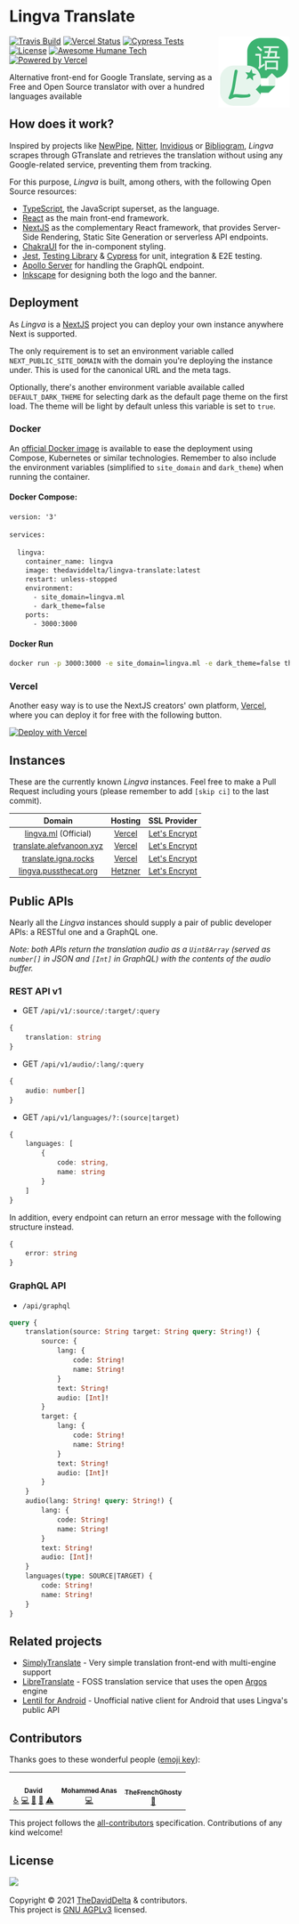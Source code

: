 # Lingva Translate

<img src="public/logo.svg" width="128" align="right">

[![Travis Build](https://travis-ci.com/TheDavidDelta/lingva-translate.svg?branch=main)](https://travis-ci.com/TheDavidDelta/lingva-translate)
[![Vercel Status](https://img.shields.io/github/deployments/TheDavidDelta/lingva-translate/Production?label=vercel&logo=vercel&color=f5f5f5)](https://lingva.ml/)
[![Cypress Tests](https://img.shields.io/endpoint?url=https://dashboard.cypress.io/badge/simple/qgjdyd&style=flat&logo=cypress)](https://dashboard.cypress.io/projects/qgjdyd/runs)
[![License](https://img.shields.io/github/license/TheDavidDelta/lingva-translate)](./LICENSE)
[![Awesome Humane Tech](https://raw.githubusercontent.com/humanetech-community/awesome-humane-tech/main/humane-tech-badge.svg?sanitize=true)](https://github.com/humanetech-community/awesome-humane-tech)
[<img src="https://www.datocms-assets.com/31049/1618983297-powered-by-vercel.svg" alt="Powered by Vercel" height="20">](https://vercel.com?utm_source=lingva-team&utm_campaign=oss)

Alternative front-end for Google Translate, serving as a Free and Open Source translator with over a hundred languages available


## How does it work?

Inspired by projects like [NewPipe](https://github.com/TeamNewPipe/NewPipe), [Nitter](https://github.com/zedeus/nitter), [Invidious](https://github.com/iv-org/invidious) or [Bibliogram](https://git.sr.ht/~cadence/bibliogram), *Lingva* scrapes through GTranslate and retrieves the translation without using any Google-related service, preventing them from tracking.

For this purpose, *Lingva* is built, among others, with the following Open Source resources:

+ [TypeScript](https://www.typescriptlang.org/), the JavaScript superset, as the language.
+ [React](https://reactjs.org/) as the main front-end framework.
+ [NextJS](https://nextjs.org/) as the complementary React framework, that provides Server-Side Rendering, Static Site Generation or serverless API endpoints.
+ [ChakraUI](https://chakra-ui.com/) for the in-component styling.
+ [Jest](https://jestjs.io/), [Testing Library](https://testing-library.com/) & [Cypress](https://www.cypress.io/) for unit, integration & E2E testing.
+ [Apollo Server](https://www.apollographql.com/docs/apollo-server/) for handling the GraphQL endpoint.
+ [Inkscape](https://inkscape.org/) for designing both the logo and the banner.


## Deployment

As *Lingva* is a [NextJS](https://nextjs.org/) project you can deploy your own instance anywhere Next is supported.

The only requirement is to set an environment variable called `NEXT_PUBLIC_SITE_DOMAIN` with the domain you're deploying the instance under. This is used for the canonical URL and the meta tags.

Optionally, there's another environment variable available called `DEFAULT_DARK_THEME` for selecting dark as the default page theme on the first load. The theme will be light by default unless this variable is set to `true`.

### Docker

An [official Docker image](https://hub.docker.com/r/thedaviddelta/lingva-translate) is available to ease the deployment using Compose, Kubernetes or similar technologies. Remember to also include the environment variables (simplified to `site_domain` and `dark_theme`) when running the container.

#### Docker Compose:

```
version: '3'

services:

  lingva:
    container_name: lingva
    image: thedaviddelta/lingva-translate:latest
    restart: unless-stopped
    environment:
      - site_domain=lingva.ml
      - dark_theme=false
    ports:
      - 3000:3000
```

#### Docker Run

```bash
docker run -p 3000:3000 -e site_domain=lingva.ml -e dark_theme=false thedaviddelta/lingva-translate:latest
```

### Vercel

Another easy way is to use the NextJS creators' own platform, [Vercel](https://vercel.com/), where you can deploy it for free with the following button.

[![Deploy with Vercel](https://vercel.com/button)](https://vercel.com/new/git/external?repository-url=https%3A%2F%2Fgithub.com%2FTheDavidDelta%2Flingva-translate%2Ftree%2Fmain&env=NEXT_PUBLIC_SITE_DOMAIN&envDescription=Your%20domain&utm_source=lingva-team&utm_campaign=oss)


## Instances

These are the currently known *Lingva* instances. Feel free to make a Pull Request including yours (please remember to add `[skip ci]` to the last commit).

| Domain                                                       | Hosting                                   | SSL Provider                                                                             |
|:------------------------------------------------------------:|:-----------------------------------------:|:----------------------------------------------------------------------------------------:|
| [lingva.ml](https://lingva.ml/) (Official)                   | [Vercel](https://vercel.com/)             | [Let's Encrypt](https://www.ssllabs.com/ssltest/analyze.html?d=lingva.ml)                |
| [translate.alefvanoon.xyz](https://translate.alefvanoon.xyz) | [Vercel](https://vercel.com/)             | [Let's Encrypt](https://www.ssllabs.com/ssltest/analyze.html?d=translate.alefvanoon.xyz) |
| [translate.igna.rocks](https://translate.igna.rocks)         | [Vercel](https://vercel.com/)             | [Let's Encrypt](https://www.ssllabs.com/ssltest/analyze.html?d=translate.igna.rocks)     |
| [lingva.pussthecat.org](https://lingva.pussthecat.org)       | [Hetzner](https://hetzner.com/)           | [Let's Encrypt](https://www.ssllabs.com/ssltest/analyze.html?d=lingva.pussthecat.org)    |


## Public APIs

Nearly all the *Lingva* instances should supply a pair of public developer APIs: a RESTful one and a GraphQL one.

*Note: both APIs return the translation audio as a `Uint8Array` (served as `number[]` in JSON and `[Int]` in GraphQL) with the contents of the audio buffer.*

### REST API v1

+ GET `/api/v1/:source/:target/:query`
```typescript
{
    translation: string
}
```

+ GET `/api/v1/audio/:lang/:query`
```typescript
{
    audio: number[]
}
```

+ GET `/api/v1/languages/?:(source|target)`
```typescript
{
    languages: [
        {
            code: string,
            name: string
        }
    ]
}
```

In addition, every endpoint can return an error message with the following structure instead.
```typescript
{
    error: string
}
```

### GraphQL API

+ `/api/graphql`
```graphql
query {
    translation(source: String target: String query: String!) {
        source: {
            lang: {
                code: String!
                name: String!
            }
            text: String!
            audio: [Int]!
        }
        target: {
            lang: {
                code: String!
                name: String!
            }
            text: String!
            audio: [Int]!
        }
    }
    audio(lang: String! query: String!) {
        lang: {
            code: String!
            name: String!
        }
        text: String!
        audio: [Int]!
    }
    languages(type: SOURCE|TARGET) {
        code: String!
        name: String!
    }
}
```


## Related projects

+ [SimplyTranslate](https://sr.ht/~metalune/SimplyTranslate/) - Very simple translation front-end with multi-engine support
+ [LibreTranslate](https://github.com/LibreTranslate/LibreTranslate) - FOSS translation service that uses the open [Argos](https://github.com/argosopentech/argos-translate) engine
+ [Lentil for Android](https://github.com/yaxarat/lingvaandroid) - Unofficial native client for Android that uses Lingva's public API


## Contributors

Thanks goes to these wonderful people ([emoji key](https://allcontributors.org/docs/en/emoji-key)):

<!-- ALL-CONTRIBUTORS-LIST:START - Do not remove or modify this section -->
<!-- prettier-ignore-start -->
<!-- markdownlint-disable -->
<table>
  <tr>
    <td align="center"><a href="https://thedaviddelta.com/"><img src="https://avatars.githubusercontent.com/u/6679900?v=4?s=100" width="100px;" alt=""/><br /><sub><b>David</b></sub></a><br /><a href="#a11y-TheDavidDelta" title="Accessibility">️️️️♿️</a> <a href="https://github.com/TheDavidDelta/lingva-translate/commits?author=TheDavidDelta" title="Code">💻</a> <a href="https://github.com/TheDavidDelta/lingva-translate/commits?author=TheDavidDelta" title="Documentation">📖</a> <a href="#design-TheDavidDelta" title="Design">🎨</a> <a href="https://github.com/TheDavidDelta/lingva-translate/commits?author=TheDavidDelta" title="Tests">⚠️</a></td>
    <td align="center"><a href="https://github.com/mhmdanas"><img src="https://avatars.githubusercontent.com/u/32234660?v=4?s=100" width="100px;" alt=""/><br /><sub><b>Mohammed Anas</b></sub></a><br /><a href="https://github.com/TheDavidDelta/lingva-translate/commits?author=mhmdanas" title="Code">💻</a></td>
    <td align="center"><a href="https://PussTheCat.org/"><img src="https://avatars.githubusercontent.com/u/47571719?v=4?s=100" width="100px;" alt=""/><br /><sub><b>TheFrenchGhosty</b></sub></a><br /><a href="https://github.com/TheDavidDelta/lingva-translate/commits?author=TheFrenchGhosty" title="Documentation">📖</a></td>
  </tr>
</table>

<!-- markdownlint-restore -->
<!-- prettier-ignore-end -->

<!-- ALL-CONTRIBUTORS-LIST:END -->

This project follows the [all-contributors](https://github.com/all-contributors/all-contributors) specification. Contributions of any kind welcome!


## License

[![](https://www.gnu.org/graphics/agplv3-with-text-162x68.png)](https://www.gnu.org/licenses/agpl-3.0.html)

Copyright © 2021 [TheDavidDelta](https://github.com/TheDavidDelta) & contributors.  
This project is [GNU AGPLv3](./LICENSE) licensed.
